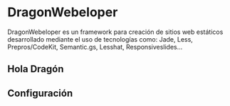 # DragonWebeloper
DragonWebeloper es un framework para creación de sitios web estáticos desarrollado mediante el uso de tecnologías como: Jade, Less, Prepros/CodeKit, Semantic.gs, Lesshat, Responsiveslides...

## Hola Dragón

## Configuración

## 


